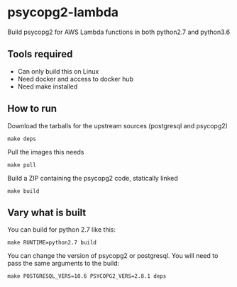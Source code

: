 # psycopg2-lambda
Build psycopg2 for AWS Lambda functions in both python2.7 and python3.6

## Tools required

- Can only build this on Linux
- Need docker and access to docker hub
- Need make installed

## How to run

Download the tarballs for the upstream sources (postgresql and psycopg2)

```
make deps
```

Pull the images this needs

```
make pull
```

Build a ZIP containing the psycopg2 code, statically linked

```
make build
```

## Vary what is built

You can build for python 2.7 like this:

```
make RUNTIME=python2.7 build
```

You can change the version of psycopg2 or postgresql. You will need to pass the same arguments to the build:

```
make POSTGRESQL_VERS=10.6 PSYCOPG2_VERS=2.8.1 deps
```

